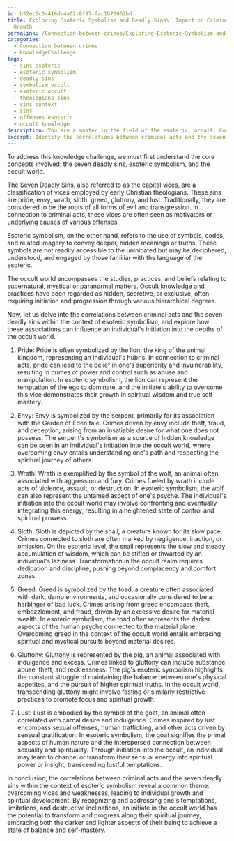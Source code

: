 ```yaml
---
id: b32ec0c0-416d-4a02-8f87-fac1b70062bd
title: Exploring Esoteric Symbolism and Deadly Sins\' Impact on Criminality and Spiritual
  Growth
permalink: /Connection-between-crimes/Exploring-Esoteric-Symbolism-and-Deadly-Sins-Impact-on-Criminality-and-Spiritual-Growth/
categories:
  - Connection between crimes
  - KnowledgeChallenge
tags:
  - sins esoteric
  - esoteric symbolism
  - deadly sins
  - symbolism occult
  - esoteric occult
  - theologians sins
  - sins context
  - sins
  - offenses esoteric
  - occult knowledge
description: You are a master in the field of the esoteric, occult, Connection between crimes and Education. You are a writer of tests, challenges, books and deep knowledge on Connection between crimes for initiates and students to gain deep insights and understanding from. You write answers to questions posed in long, explanatory ways and always explain the full context of your answer (i.e., related concepts, formulas, examples, or history), as well as the step-by-step thinking process you take to answer the challenges. Be rigorous and thorough, and summarize the key themes, ideas, and conclusions at the end.
excerpt: Identify the correlations between criminal acts and the seven deadly sins within the context of esoteric symbolism, and explain how these associations can influence an individual's initiation into the depths of the occult world.
---
```

To address this knowledge challenge, we must first understand the core concepts involved: the seven deadly sins, esoteric symbolism, and the occult world. 

The Seven Deadly Sins, also referred to as the capital vices, are a classification of vices employed by early Christian theologians. These sins are pride, envy, wrath, sloth, greed, gluttony, and lust. Traditionally, they are considered to be the roots of all forms of evil and transgression. In connection to criminal acts, these vices are often seen as motivators or underlying causes of various offenses.

Esoteric symbolism, on the other hand, refers to the use of symbols, codes, and related imagery to convey deeper, hidden meanings or truths. These symbols are not readily accessible to the uninitiated but may be deciphered, understood, and engaged by those familiar with the language of the esoteric.

The occult world encompasses the studies, practices, and beliefs relating to supernatural, mystical or paranormal matters. Occult knowledge and practices have been regarded as hidden, secretive, or exclusive, often requiring initiation and progression through various hierarchical degrees.

Now, let us delve into the correlations between criminal acts and the seven deadly sins within the context of esoteric symbolism, and explore how these associations can influence an individual's initiation into the depths of the occult world.

1. Pride:
Pride is often symbolized by the lion, the king of the animal kingdom, representing an individual's hubris. In connection to criminal acts, pride can lead to the belief in one's superiority and invulnerability, resulting in crimes of power and control such as abuse and manipulation. In esoteric symbolism, the lion can represent the temptation of the ego to dominate, and the initiate's ability to overcome this vice demonstrates their growth in spiritual wisdom and true self-mastery.

2. Envy:
Envy is symbolized by the serpent, primarily for its association with the Garden of Eden tale. Crimes driven by envy include theft, fraud, and deception, arising from an insatiable desire for what one does not possess. The serpent's symbolism as a source of hidden knowledge can be seen in an individual's initiation into the occult world, where overcoming envy entails understanding one's path and respecting the spiritual journey of others.

3. Wrath:
Wrath is exemplified by the symbol of the wolf, an animal often associated with aggression and fury. Crimes fueled by wrath include acts of violence, assault, or destruction. In esoteric symbolism, the wolf can also represent the untamed aspect of one's psyche. The individual's initiation into the occult world may involve confronting and eventually integrating this energy, resulting in a heightened state of control and spiritual prowess.

4. Sloth:
Sloth is depicted by the snail, a creature known for its slow pace. Crimes connected to sloth are often marked by negligence, inaction, or omission. On the esoteric level, the snail represents the slow and steady accumulation of wisdom, which can be stifled or thwarted by an individual's laziness. Transformation in the occult realm requires dedication and discipline, pushing beyond complacency and comfort zones.

5. Greed:
Greed is symbolized by the toad, a creature often associated with dark, damp environments, and occasionally considered to be a harbinger of bad luck. Crimes arising from greed encompass theft, embezzlement, and fraud, driven by an excessive desire for material wealth. In esoteric symbolism, the toad often represents the darker aspects of the human psyche connected to the material plane. Overcoming greed in the context of the occult world entails embracing spiritual and mystical pursuits beyond material desires.

6. Gluttony:
Gluttony is represented by the pig, an animal associated with indulgence and excess. Crimes linked to gluttony can include substance abuse, theft, and recklessness. The pig's esoteric symbolism highlights the constant struggle of maintaining the balance between one's physical appetites, and the pursuit of higher spiritual truths. In the occult world, transcending gluttony might involve fasting or similarly restrictive practices to promote focus and spiritual growth.

7. Lust:
Lust is embodied by the symbol of the goat, an animal often correlated with carnal desire and indulgence. Crimes inspired by lust encompass sexual offenses, human trafficking, and other acts driven by sensual gratification. In esoteric symbolism, the goat signifies the primal aspects of human nature and the interspersed connection between sexuality and spirituality. Through initiation into the occult, an individual may learn to channel or transform their sensual energy into spiritual power or insight, transcending lustful temptations.

In conclusion, the correlations between criminal acts and the seven deadly sins within the context of esoteric symbolism reveal a common theme: overcoming vices and weaknesses, leading to individual growth and spiritual development. By recognizing and addressing one's temptations, limitations, and destructive inclinations, an initiate in the occult world has the potential to transform and progress along their spiritual journey, embracing both the darker and lighter aspects of their being to achieve a state of balance and self-mastery.

